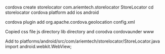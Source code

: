 cordova create storelocator com.ariemtech.storelocator StoreLocator
cd storelocator
cordova platform add ios android

cordova plugin add org.apache.cordova.geolocation
config.xml
  <feature name="Geolocation">
        <param name="android-package" value="org.apache.cordova.geolocation.GeoBroker" />
    </feature>


Copied css file js directory lib directory and corodva cordovaunder www

Add to platforms/android/src/com/ariemtech/storelocator/StoreLocator.java
import android.webkit.WebView;
